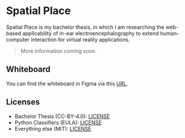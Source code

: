 # Spatial Place

Spatial Place is my bachelor thesis, in which I am researching the web-based applicability of in-ear electroencephalography to extend human-computer interaction for virtual reality applications.

> More information coming soon.

## Whiteboard

You can find the whiteboard in Figma via this [URL](https://www.figma.com/file/bYgmQkS6tlizeVgHK3YWT1/whiteboard?node-id=0%3A1).

## Licenses

- Bachelor Thesis (CC-BY-4.0): [LICENSE](/thesis/LICENSE)
- Python Classifiers (EULA): [LICENSE](https://iduntechnologies.com/privacy-policy)
- Everything else (MIT): [LICENSE](LICENSE)
